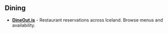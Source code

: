 ## Dining

- **<a href="https://dineout.is" target="_blank">DineOut.is</a>** - Restaurant reservations across Iceland. Browse menus and availability.
